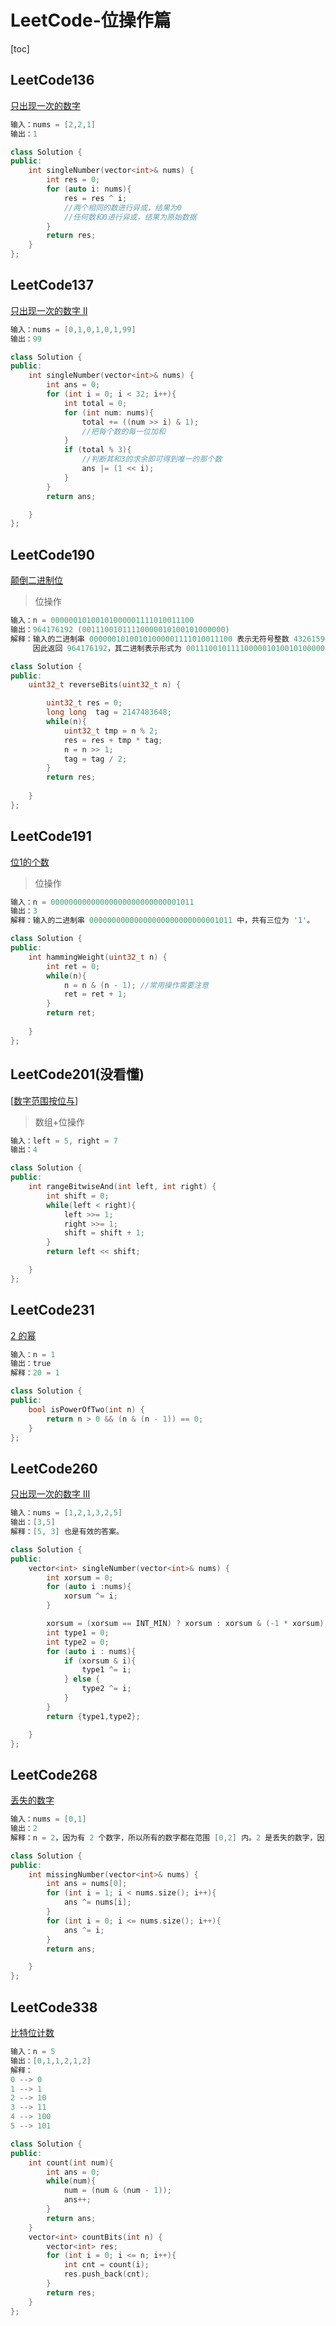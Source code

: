 # LeetCode-位操作篇

[toc]



## LeetCode136

[只出现一次的数字](https://leetcode.cn/problems/single-number/)

```c++
输入：nums = [2,2,1]
输出：1
```



```c++
class Solution {
public:
    int singleNumber(vector<int>& nums) {
        int res = 0;
        for (auto i: nums){
            res = res ^ i;
            //两个相同的数进行异或，结果为0
            //任何数和0进行异或，结果为原始数据
        }
        return res;
    }
};
```



## LeetCode137

[只出现一次的数字 II](https://leetcode.cn/problems/single-number-ii/)

```c++
输入：nums = [0,1,0,1,0,1,99]
输出：99
```



```c++
class Solution {
public:
    int singleNumber(vector<int>& nums) {
        int ans = 0;
        for (int i = 0; i < 32; i++){
            int total = 0;
            for (int num: nums){
                total += ((num >> i) & 1);
                //把每个数的每一位加和
            }
            if (total % 3){
                //判断其和3的求余即可得到唯一的那个数
                ans |= (1 << i);
            }
        }
        return ans;

    }
};
```



## LeetCode190

[颠倒二进制位](https://leetcode.cn/problems/reverse-bits/)

> 位操作



```c++
输入：n = 00000010100101000001111010011100
输出：964176192 (00111001011110000010100101000000)
解释：输入的二进制串 00000010100101000001111010011100 表示无符号整数 43261596，
     因此返回 964176192，其二进制表示形式为 00111001011110000010100101000000。
```



```c++
class Solution {
public:
    uint32_t reverseBits(uint32_t n) {

        uint32_t res = 0;
        long long  tag = 2147483648;
        while(n){
            uint32_t tmp = n % 2;
            res = res + tmp * tag;
            n = n >> 1;
            tag = tag / 2;
        }
        return res;
        
    }
};
```



## LeetCode191

[ 位1的个数](https://leetcode.cn/problems/number-of-1-bits/)

> 位操作

```c++
输入：n = 00000000000000000000000000001011
输出：3
解释：输入的二进制串 00000000000000000000000000001011 中，共有三位为 '1'。
```

```c++
class Solution {
public:
    int hammingWeight(uint32_t n) {
        int ret = 0; 
        while(n){
            n = n & (n - 1); //常用操作需要注意
            ret = ret + 1;
        }
        return ret;
        
    }
};
```



## LeetCode201(没看懂)

[[数字范围按位与](https://leetcode.cn/problems/bitwise-and-of-numbers-range/)]

> 数组+位操作

```c++
输入：left = 5, right = 7
输出：4
```

```c++
class Solution {
public:
    int rangeBitwiseAnd(int left, int right) {
        int shift = 0;
        while(left < right){
            left >>= 1;
            right >>= 1;
            shift = shift + 1;
        }
        return left << shift;

    }
};
```



## LeetCode231

[2 的幂](https://leetcode.cn/problems/power-of-two/)

```c++
输入：n = 1
输出：true
解释：20 = 1
```



```c++
class Solution {
public:
    bool isPowerOfTwo(int n) {
        return n > 0 && (n & (n - 1)) == 0;
    }
};
```



## LeetCode260

[只出现一次的数字 III](https://leetcode.cn/problems/single-number-iii/)

```c++
输入：nums = [1,2,1,3,2,5]
输出：[3,5]
解释：[5, 3] 也是有效的答案。
```



```c++
class Solution {
public:
    vector<int> singleNumber(vector<int>& nums) {
        int xorsum = 0;
        for (auto i :nums){
            xorsum ^= i;
        }

        xorsum = (xorsum == INT_MIN) ? xorsum : xorsum & (-1 * xorsum);
        int type1 = 0;
        int type2 = 0;
        for (auto i : nums){
            if (xorsum & i){
                type1 ^= i;
            } else {
                type2 ^= i; 
            }
        }
        return {type1,type2};

    }
};
```



## LeetCode268

[丢失的数字](https://leetcode.cn/problems/missing-number/)

```c++
输入：nums = [0,1]
输出：2
解释：n = 2，因为有 2 个数字，所以所有的数字都在范围 [0,2] 内。2 是丢失的数字，因为它没有出现在 nums 中。
```

```c++
class Solution {
public:
    int missingNumber(vector<int>& nums) {
        int ans = nums[0];
        for (int i = 1; i < nums.size(); i++){
            ans ^= nums[i];
        }
        for (int i = 0; i <= nums.size(); i++){
            ans ^= i;
        }
        return ans;

    }
};
```

## LeetCode338

[比特位计数](https://leetcode.cn/problems/counting-bits/)

```c++
输入：n = 5
输出：[0,1,1,2,1,2]
解释：
0 --> 0
1 --> 1
2 --> 10
3 --> 11
4 --> 100
5 --> 101
```



```c++
class Solution {
public:
    int count(int num){
        int ans = 0;
        while(num){
            num = (num & (num - 1));
            ans++;
        }
        return ans;
    }
    vector<int> countBits(int n) {
        vector<int> res;
        for (int i = 0; i <= n; i++){
            int cnt = count(i);
            res.push_back(cnt);
        }
        return res;
    }
};
```

